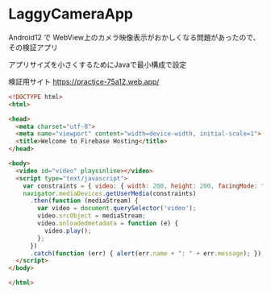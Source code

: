 # LaggyCameraApp

Android12 で WebView上のカメラ映像表示がおかしくなる問題があったので、その検証アプリ

アプリサイズを小さくするためにJavaで最小構成で設定

検証用サイト
https://practice-75a12.web.app/

```html
<!DOCTYPE html>
<html>

<head>
  <meta charset="utf-8">
  <meta name="viewport" content="width=device-width, initial-scale=1">
  <title>Welcome to Firebase Hosting</title>
</head>

<body>
  <video id="video" playsinline></video>
  <script type="text/javascript">
    var constraints = { video: { width: 200, height: 200, facingMode: "user" } };
    navigator.mediaDevices.getUserMedia(constraints)
      .then(function (mediaStream) {
        var video = document.querySelector('video');
        video.srcObject = mediaStream;
        video.onloadedmetadata = function (e) {
          video.play();
        };
      })
      .catch(function (err) { alert(err.name + ": " + err.message); });
  </script>
</body>

</html>
```
